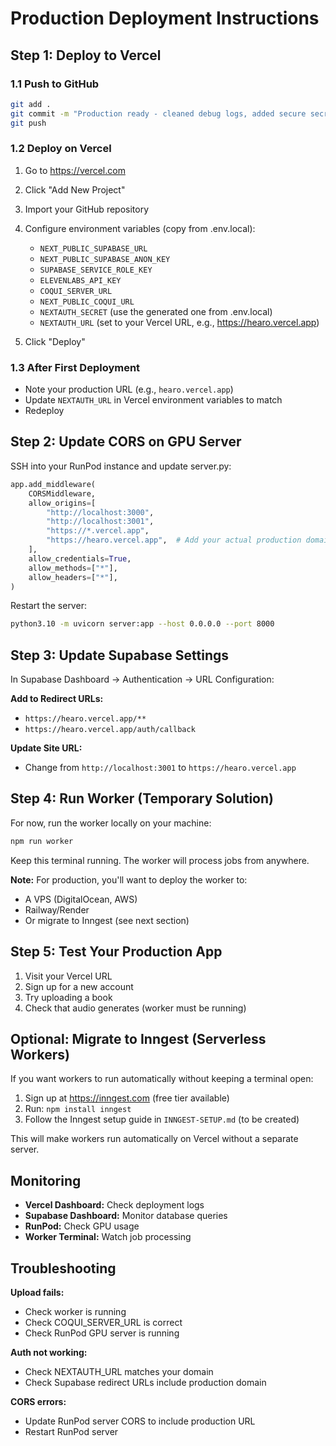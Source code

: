 # Production Deployment Instructions

## Step 1: Deploy to Vercel

### 1.1 Push to GitHub

```bash
git add .
git commit -m "Production ready - cleaned debug logs, added secure secrets"
git push
```

### 1.2 Deploy on Vercel

1. Go to https://vercel.com
2. Click "Add New Project"
3. Import your GitHub repository
4. Configure environment variables (copy from .env.local):
   - `NEXT_PUBLIC_SUPABASE_URL`
   - `NEXT_PUBLIC_SUPABASE_ANON_KEY`
   - `SUPABASE_SERVICE_ROLE_KEY`
   - `ELEVENLABS_API_KEY`
   - `COQUI_SERVER_URL`
   - `NEXT_PUBLIC_COQUI_URL`
   - `NEXTAUTH_SECRET` (use the generated one from .env.local)
   - `NEXTAUTH_URL` (set to your Vercel URL, e.g., https://hearo.vercel.app)

5. Click "Deploy"

### 1.3 After First Deployment

- Note your production URL (e.g., `hearo.vercel.app`)
- Update `NEXTAUTH_URL` in Vercel environment variables to match
- Redeploy

## Step 2: Update CORS on GPU Server

SSH into your RunPod instance and update server.py:

```python
app.add_middleware(
    CORSMiddleware,
    allow_origins=[
        "http://localhost:3000",
        "http://localhost:3001",
        "https://*.vercel.app",
        "https://hearo.vercel.app",  # Add your actual production domain
    ],
    allow_credentials=True,
    allow_methods=["*"],
    allow_headers=["*"],
)
```

Restart the server:

```bash
python3.10 -m uvicorn server:app --host 0.0.0.0 --port 8000
```

## Step 3: Update Supabase Settings

In Supabase Dashboard → Authentication → URL Configuration:

**Add to Redirect URLs:**

- `https://hearo.vercel.app/**`
- `https://hearo.vercel.app/auth/callback`

**Update Site URL:**

- Change from `http://localhost:3001` to `https://hearo.vercel.app`

## Step 4: Run Worker (Temporary Solution)

For now, run the worker locally on your machine:

```bash
npm run worker
```

Keep this terminal running. The worker will process jobs from anywhere.

**Note:** For production, you'll want to deploy the worker to:

- A VPS (DigitalOcean, AWS)
- Railway/Render
- Or migrate to Inngest (see next section)

## Step 5: Test Your Production App

1. Visit your Vercel URL
2. Sign up for a new account
3. Try uploading a book
4. Check that audio generates (worker must be running)

## Optional: Migrate to Inngest (Serverless Workers)

If you want workers to run automatically without keeping a terminal open:

1. Sign up at https://inngest.com (free tier available)
2. Run: `npm install inngest`
3. Follow the Inngest setup guide in `INNGEST-SETUP.md` (to be created)

This will make workers run automatically on Vercel without a separate server.

## Monitoring

- **Vercel Dashboard:** Check deployment logs
- **Supabase Dashboard:** Monitor database queries
- **RunPod:** Check GPU usage
- **Worker Terminal:** Watch job processing

## Troubleshooting

**Upload fails:**

- Check worker is running
- Check COQUI_SERVER_URL is correct
- Check RunPod GPU server is running

**Auth not working:**

- Check NEXTAUTH_URL matches your domain
- Check Supabase redirect URLs include production domain

**CORS errors:**

- Update RunPod server CORS to include production URL
- Restart RunPod server
